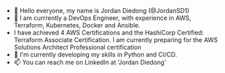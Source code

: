 - 👋 Hello everyone, my name is Jordan Diedong (@JordanSD1)
- 👀 I am currrently a DevOps Engineer, with experience in AWS, Terraform, Kubernetes, Docker and Ansible.
- I have achieved 4 AWS Certifications and the HashiCorp Certified: Terraform Associate Certification. I am currently preparing for the AWS Solutions Architect Professional certification
- 🌱 I'm currently developing my skills in Python and CI/CD.
- 📫 You can reach me on LinkedIn at 'Jordan Diedong' 

<!---
JordanSD1/JordanSD1 is a ✨ special ✨ repository because its `README.md` (this file) appears on your GitHub profile.
You can click the Preview link to take a look at your changes.
--->
